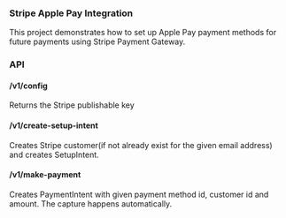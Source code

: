 ### Stripe Apple Pay Integration

This project demonstrates how to set up Apple Pay payment methods for future payments using Stripe Payment Gateway. 

### API 

#### /v1/config

Returns the Stripe publishable key

#### /v1/create-setup-intent

Creates Stripe customer(if not already exist for the given email address) and creates SetupIntent.

#### /v1/make-payment

Creates PaymentIntent with given payment method id, customer id and amount. The capture happens automatically. 

